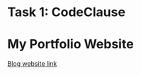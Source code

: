 # Task 1: CodeClause
# My Portfolio Website
[Blog website link](https://ananya-kannan-blog.netlify.app/) 
